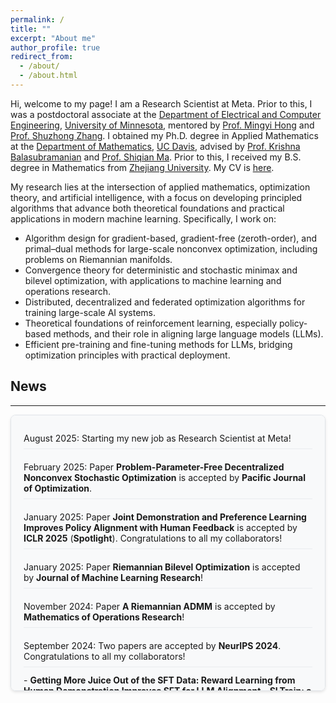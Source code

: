 ```yaml
---
permalink: /
title: ""
excerpt: "About me"
author_profile: true
redirect_from: 
  - /about/
  - /about.html
---
```


Hi, welcome to my page! I am a Research Scientist at Meta. Prior to this, I was a postdoctoral associate at the [Department of Electrical and Computer Engineering](https://cse.umn.edu/ece), [University of Minnesota](https://twin-cities.umn.edu/), mentored by [Prof. Mingyi Hong](https://people.ece.umn.edu/~mhong/mingyi.html) and [Prof. Shuzhong Zhang](https://sites.google.com/umn.edu/shuzhong-zhang). I obtained my Ph.D. degree in Applied Mathematics at the [Department of Mathematics](https://math.ucdavis.edu/), [UC Davis](https://www.ucdavis.edu/), advised by [Prof. Krishna Balasubramanian](https://sites.google.com/view/kriznakumar/) and [Prof. Shiqian Ma](https://sqma.rice.edu/). Prior to this, I received my B.S. degree in Mathematics from [Zhejiang University](http://www.zju.edu.cn/english/). My CV is [here](https://JasonJiaxiangLi.github.io/files/CV_Jiaxiang_Li.pdf).

My research lies at the intersection of applied mathematics, optimization theory, and artificial intelligence, with a focus on developing principled algorithms that advance both theoretical foundations and practical applications in modern machine learning. Specifically, I work on:
- Algorithm design for gradient-based, gradient-free (zeroth-order), and primal–dual methods for large-scale nonconvex optimization, including problems on Riemannian manifolds.
- Convergence theory for deterministic and stochastic minimax and bilevel optimization, with applications to machine learning and operations research.
- Distributed, decentralized and federated optimization algorithms for training large-scale AI systems.
- Theoretical foundations of reinforcement learning, especially policy-based methods, and their role in aligning large language models (LLMs).
- Efficient pre-training and fine-tuning methods for LLMs, bridging optimization principles with practical deployment.

## News
------

<div style="height: 400px; overflow-y: auto; border: 1px solid #e1e5e9; padding: 20px; border-radius: 8px; background-color: #f8f9fa; box-shadow: 0 2px 4px rgba(0,0,0,0.1);">
  <ul style="margin: 0; padding-left: 0; list-style: none;">
    
<li style="margin-bottom: 12px; padding: 8px 0; border-bottom: 1px solid #e9ecef;">August 2025: Starting my new job as Research Scientist at Meta!</li>

<li style="margin-bottom: 12px; padding: 8px 0; border-bottom: 1px solid #e9ecef;">February 2025: Paper <strong>Problem-Parameter-Free Decentralized Nonconvex Stochastic Optimization</strong> is accepted by <strong>Pacific Journal of Optimization</strong>.</li>

<li style="margin-bottom: 12px; padding: 8px 0; border-bottom: 1px solid #e9ecef;">January 2025: Paper <strong>Joint Demonstration and Preference Learning Improves Policy Alignment with Human Feedback</strong> is accepted by <strong>ICLR 2025</strong> (<strong>Spotlight</strong>). Congratulations to all my collaborators!</li>

<li style="margin-bottom: 12px; padding: 8px 0; border-bottom: 1px solid #e9ecef;">January 2025: Paper <strong>Riemannian Bilevel Optimization</strong> is accepted by <strong>Journal of Machine Learning Research</strong>!</li>

<li style="margin-bottom: 12px; padding: 8px 0; border-bottom: 1px solid #e9ecef;">November 2024: Paper <strong>A Riemannian ADMM</strong> is accepted by <strong>Mathematics of Operations Research</strong>!</li>

<li style="margin-bottom: 12px; padding: 8px 0; border-bottom: 1px solid #e9ecef;">September 2024: Two papers are accepted by <strong>NeurIPS 2024</strong>. Congratulations to all my collaborators!</li>
  - <strong>Getting More Juice Out of the SFT Data: Reward Learning from Human Demonstration Improves SFT for LLM Alignment</strong>
  - <strong>SLTrain: a sparse plus low-rank approach for parameter and memory efficient pretraining</strong>

<li style="margin-bottom: 12px; padding: 8px 0; border-bottom: 1px solid #e9ecef;">August 2024: I'm very happy to receive the <strong>INFORMS Computing Society Prize</strong>!</li>

<li style="margin-bottom: 12px; padding: 8px 0; border-bottom: 1px solid #e9ecef;">August 2024: Paper <strong>Zeroth-order Riemannian Averaging Stochastic Approximation Algorithms</strong> is accepted by <strong>SIAM Journal on Optimization</strong>!</li>

<li style="margin-bottom: 12px; padding: 8px 0; border-bottom: 1px solid #e9ecef;">July 2024: A new grant <strong>Bi-Level Optimization for Hierarchical Machine Learning Problems: Models, Algorithms and Applications</strong> is awarded from <strong>NSF</strong>. I'm excited to be the co-PI of this project with Prof Hong!</li>

<li style="margin-bottom: 12px; padding: 8px 0; border-bottom: 1px solid #e9ecef;">May 2024: Paper <strong>Revisiting Zeroth-Order Optimization for Memory-Efficient LLM Fine-Tuning: A Benchmark</strong> is accepted by <strong>ICML 2024</strong>. Congratulations to all my collaborators!</li>

</ul>
</div>

<div style="margin-top:30px; text-align:left; overflow:hidden;">
  <script type="text/javascript" id="clustrmaps" 
  src="//clustrmaps.com/map_v2.js?d=d2-9GfXbNZ_CT16pVbPIUgTFUp-1XfNBsc7byNJ2bas&cl=ffffff&w=200&h=120">
</script>
</div>
